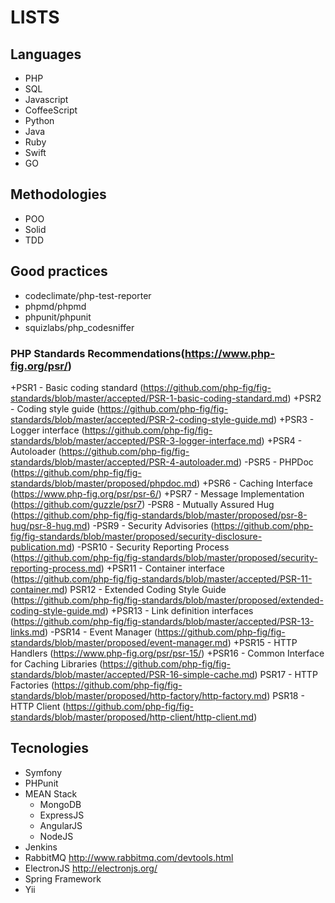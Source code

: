 # LISTS

## Languages
- PHP
- SQL
- Javascript
- CoffeeScript
- Python
- Java
- Ruby
- Swift
- GO

## Methodologies
- POO
- Solid
- TDD

## Good practices
- codeclimate/php-test-reporter
- phpmd/phpmd
- phpunit/phpunit
- squizlabs/php_codesniffer

### PHP Standards Recommendations(https://www.php-fig.org/psr/)
+PSR1 - Basic coding standard (https://github.com/php-fig/fig-standards/blob/master/accepted/PSR-1-basic-coding-standard.md)
+PSR2 - Coding style guide (https://github.com/php-fig/fig-standards/blob/master/accepted/PSR-2-coding-style-guide.md)
+PSR3 - Logger interface (https://github.com/php-fig/fig-standards/blob/master/accepted/PSR-3-logger-interface.md)
+PSR4 - Autoloader (https://github.com/php-fig/fig-standards/blob/master/accepted/PSR-4-autoloader.md)
-PSR5 - PHPDoc (https://github.com/php-fig/fig-standards/blob/master/proposed/phpdoc.md)
+PSR6 - Caching Interface (https://www.php-fig.org/psr/psr-6/)
+PSR7 - Message Implementation (https://github.com/guzzle/psr7)
-PSR8 - Mutually Assured Hug (https://github.com/php-fig/fig-standards/blob/master/proposed/psr-8-hug/psr-8-hug.md)
-PSR9 - Security Advisories (https://github.com/php-fig/fig-standards/blob/master/proposed/security-disclosure-publication.md)
-PSR10 - Security Reporting Process (https://github.com/php-fig/fig-standards/blob/master/proposed/security-reporting-process.md)
+PSR11 - Container interface (https://github.com/php-fig/fig-standards/blob/master/accepted/PSR-11-container.md)
PSR12 - Extended Coding Style Guide (https://github.com/php-fig/fig-standards/blob/master/proposed/extended-coding-style-guide.md)
+PSR13 - Link definition interfaces (https://github.com/php-fig/fig-standards/blob/master/accepted/PSR-13-links.md)
-PSR14 - Event Manager (https://github.com/php-fig/fig-standards/blob/master/proposed/event-manager.md)
+PSR15 - HTTP Handlers (https://www.php-fig.org/psr/psr-15/)
+PSR16 - Common Interface for Caching Libraries (https://github.com/php-fig/fig-standards/blob/master/accepted/PSR-16-simple-cache.md)
PSR17 - HTTP Factories (https://github.com/php-fig/fig-standards/blob/master/proposed/http-factory/http-factory.md)
PSR18 - HTTP Client (https://github.com/php-fig/fig-standards/blob/master/proposed/http-client/http-client.md)

## Tecnologies
- Symfony
- PHPunit
- MEAN Stack
  * MongoDB
  * ExpressJS
  * AngularJS
  * NodeJS
- Jenkins
- RabbitMQ http://www.rabbitmq.com/devtools.html
- ElectronJS http://electronjs.org/
- Spring Framework
- Yii
